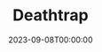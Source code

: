 ---
title: Deathtrap
date: 2023-09-08T00:00:00
opening_date: 1984-04-06
closing_date: 1984-04-21
layout: productions
playbill:
Theatre: Theatre Jacksonville
Venue: Little Theatre
cast:
- Sidney Bruhl: Tom Nehl
- Myra Bruhl: Glenda Sweitzer
- Clifford Anderson: Richard Sykes
- Helga Ten Dorp: Mardie Kelly
- Porter Milgrim: Jack Masters
crew:
- Director: Ray Jensen
- Set & Lighting Design: Andrew Way
- Properties Chair: Elizabeth Turner
- Assistant to the Director: Jim Ruffett
- Stage Manager: Mary Sasser
- Lighting Technician: Dave Stillson
- Sound Technician: Marti Carson
- Costume Designer: Valerie Hall
- Publicity: Ginny Ribadeneyra
- Set Construction:
  - Mary Sasser
  - Norm Dulaney
  - Dave Stillson
  - Kate Rust
  - Jim Ruffett
  - Cindy Lube
  - Pam Jackson
  - Marti Carson
orchestra:
---